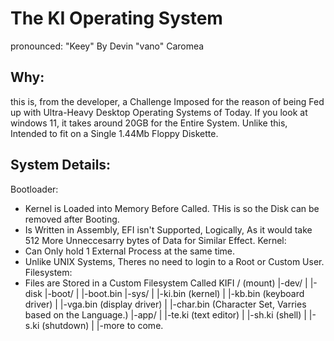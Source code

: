 # The KI Operating System
pronounced: "Keey"
By Devin "vano" Caromea

## Why:
this is, from the developer, a Challenge Imposed for the reason of being Fed up with Ultra-Heavy Desktop Operating Systems of Today. If you look at windows 11, it takes around 20GB for the Entire System. Unlike this, Intended to fit on a Single 1.44Mb Floppy Diskette.

## System Details:
Bootloader:
- Kernel is Loaded into Memory Before Called. THis is so the Disk can be removed after Booting.
- Is Written in Assembly, EFI isn't Supported, Logically, As it would take 512 More Unneccesarry bytes of Data for Similar Effect.
Kernel:
- Can Only hold 1 External Process at the same time.
- Unlike UNIX Systems, Theres no need to login to a Root or Custom User.
Filesystem:
- Files are Stored in a Custom Filesystem Called KIFI
/ (mount)
|-dev/
|    |-disk
|-boot/
|    |-boot.bin
|-sys/
|    |-ki.bin  (kernel)
|    |-kb.bin  (keyboard driver)
|    |-vga.bin (display driver)
|    |-char.bin (Character Set, Varries based on the Language.)
|-app/
|    |-te.ki   (text editor)
|    |-sh.ki   (shell)
|    |-s.ki    (shutdown)
|    |-more to come.
